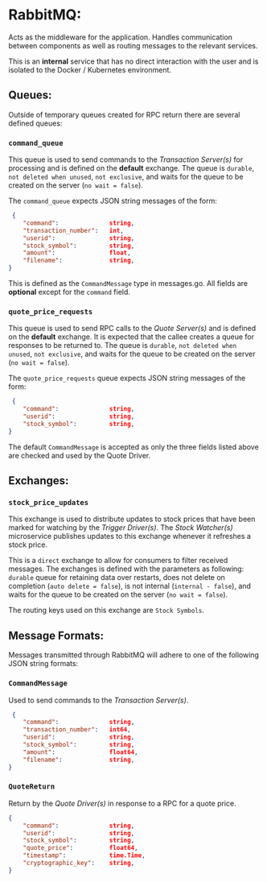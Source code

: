 # RabbitMQ:

Acts as the middleware for the application. Handles communication between components as well as routing messages to the relevant services.

This is an **internal** service that has no direct interaction with the user and is isolated to the Docker / Kubernetes environment.

## Queues:

Outside of temporary queues created for RPC return there are several defined queues:

### `command_queue`

This queue is used to send commands to the *Transaction Server(s)* for processing and is defined on the **default** exchange. The queue is `durable`, `not deleted when unused`, `not exclusive`, and waits for the queue to be created on the server (`no wait = false`).

The `command_queue` expects JSON string messages of the form:
```json
 {
	"command":              string,
	"transaction_number":   int,
	"userid":               string,
	"stock_symbol":         string,
	"amount":               float, 
	"filename":             string,
}
```
This is defined as the `CommandMessage` type in messages.go.
All fields are **optional** except for the `command` field.

### `quote_price_requests`

This queue is used to send RPC calls to the *Quote Server(s)* and is defined on the **default** exchange. It is expected that the callee creates a queue for responses to be returned to. The queue is `durable`, `not deleted when unused`, `not exclusive`, and waits for the queue to be created on the server (`no wait = false`).

The `quote_price_requests` queue expects JSON string messages of the form:
```json
 {
	"command":              string,
	"userid":               string,
	"stock_symbol":         string,
}
```
The default `CommandMessage` is accepted as only the three fields listed above are checked and used by the Quote Driver.

## Exchanges:

### `stock_price_updates`

This exchange is used to distribute updates to stock prices that have been marked for watching by the *Trigger Driver(s)*. The *Stock Watcher(s)* microservice publishes updates to this exchange whenever it refreshes a stock price.

This is a `direct` exchange to allow for consumers to filter received messages. The exchanges is defined with the parameters as following: `durable` queue for retaining data over restarts, does not delete on completion (`auto delete = false`), is not internal (`internal - false`), and waits for the queue to be created on the server (`no wait = false`).

The routing keys used on this exchange are `Stock Symbols`.

## Message Formats:

Messages transmitted through RabbitMQ will adhere to one of the following JSON string formats:

### `CommandMessage`

Used to send commands to the *Transaction Server(s)*.
```json
 {
	"command":              string,
	"transaction_number":   int64,
	"userid":               string,
	"stock_symbol":         string,
	"amount":               float64, 
	"filename":             string,
}
```
### `QuoteReturn`

Return by the *Quote Driver(s)* in response to a RPC for a quote price.

```json
{
	"command":				string,
	"userid":				string,
	"stock_symbol":			string,
	"quote_price":			float64,
	"timestamp":			time.Time,
	"cryptographic_key":	string,
}
```